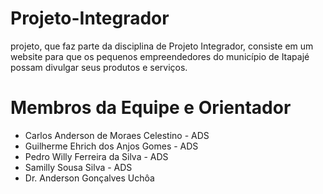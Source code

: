 # Projeto-Integrador

projeto, que faz parte da disciplina de Projeto Integrador, consiste em um website para que os pequenos empreendedores do município de Itapajé possam divulgar seus produtos e serviços.

# Membros da Equipe e Orientador

- Carlos Anderson de Moraes Celestino - ADS
- Guilherme Ehrich dos Anjos Gomes - ADS
- Pedro Willy Ferreira da Silva - ADS
- Samilly Sousa Silva - ADS
- Dr. Anderson Gonçalves Uchôa
